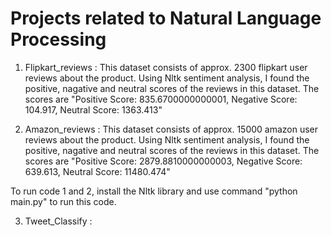 # Projects related to Natural Language Processing

1) Flipkart_reviews : This dataset consists of approx. 2300 flipkart user reviews about the product. Using Nltk sentiment analysis, I found the positive, nagative and neutral scores of the reviews in this dataset. The scores are "Positive Score: 835.6700000000001, Negative Score: 104.917, Neutral Score: 1363.413"

2) Amazon_reviews : This dataset consists of approx. 15000 amazon user reviews about the product. Using Nltk sentiment analysis, I found the positive, nagative and neutral scores of the reviews in this dataset. The scores are "Positive Score: 2879.8810000000003, Negative Score: 639.613, Neutral Score: 11480.474"

To run code 1 and 2, install the Nltk library and use command "python main.py" to run this code.

3) Tweet_Classify :